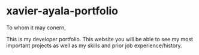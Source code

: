 # xavier-ayala-portfolio
To whom it may conern,

This is my developer portfolio. This website you will be able to see my most important projects as well as my skills and prior job experience/history.
